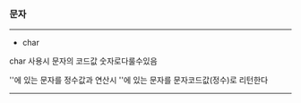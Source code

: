 ### 문자

---

- char

char 사용시 문자의 코드값  숫자로다룰수있음

''에 있는 문자를 정수값과 연산시 ''에 있는 문자를 문자코드값(정수)로 리턴한다

---




